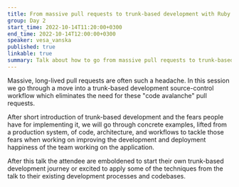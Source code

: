 ```yaml
---
title: From massive pull requests to trunk-based development with Ruby
group: Day 2
start_time: 2022-10-14T11:20:00+0300
end_time: 2022-10-14T12:00:00+0300
speaker: vesa_vanska
published: true
linkable: true
summary: Talk about how to go from massive pull requests to trunk-based development with Ruby. Includes concrete examples of code, architecture, and workflows to implement smooth trunk-based development workflow.
---
```


Massive, long-lived pull requests are often such a headache. In this session we go through a move into a trunk-based development source-control workflow which eliminates the need for these "code avalanche" pull requests.

After short introduction of trunk-based development and the fears people have for implementing it, we will go through concrete examples, lifted from a production system, of code, architecture, and workflows to tackle those fears when working on improving the development and deployment happiness of the team working on the application.

After this talk the attendee are emboldened to start their own trunk-based development journey or excited to apply some of the techniques from the talk to their existing development processes and codebases.
